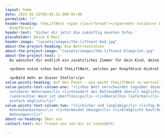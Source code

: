 ```yaml
---
layout: home
date: 2021-02-22T09:45:12.000-05:00
permalink: "/"
header-heading: theLiftNest <span class="break"></span>mehr nutzbarer Wohnraum per
  Knopfdruck!
header-text: 'Sicher dir jetzt die zukünftig neusten Infos '
placeholder: Deine E-Mail
header-image: "/assets/images/the-liftnest-bed.jpg"
about-the-project-heading: Die Bettrevolution
about-the-project-image: "/assets/images/the-liftnest-blueprint.jpg"
about-the-project-text: |-
  Du wünschst dir endlich ein zusätzliches Zimmer für dein Kind, deine Gäste, deine Tätigkeit im Homeoffice bzw. einen Sportraum? Du brauchst also mehr nutzbare Wohnfläche in der bestehenden Wohnung - für mehr Wohn- und Lebensqualität?

  <p>Dann nutze schon bald theLiftNest, welches per Knopfdruck diskret unter der Zimmerdecke verschwindet. Einfach online bestellen, liefern lassen und sogar im Selbstaufbau überall bequem errichten.</p>

  <p>Bald mehr an dieser Stelle!</p>
value-points-heading: Auf den Punkt – was macht theLiftNest so wertvoll&#58;
value-points-text-column-one: "<li>Das Bett verschwindet tagsüber dezent</li> <li>Mehrfach
  nutzbarer Wohnraum</li> <li>Standort des Bettes&#58 überall möglich</li> <li>Tragende
  (senkrechte) Wand ist überflüssig</li> <li>Überallhin lieferbar</li> <li>Selbstbau
  einfach möglich</li>"
value-points-text-column-two: "<li>Sicher und langlebig</li> <li>Top Design</li> <li>Reduziert
  Wohnnebenkosten</li> <li>Vermeidet Umzüge</li> <li>Ermöglicht Kauf/Anmietung kleiner
  Wohnungen</li>"
about-us-heading: Über uns
contact-text: Wir freuen uns von dir zu lesen&#58;

---
```

